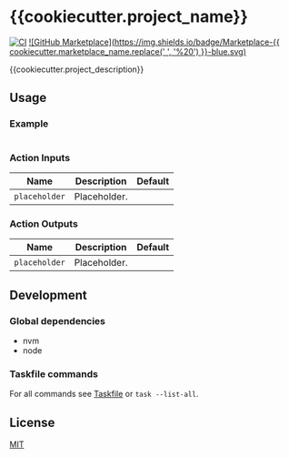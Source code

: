 # {{cookiecutter.project_name}}

[![CI](https://github.com/ovsds/{{cookiecutter.project_slug}}/workflows/Check%20PR/badge.svg)](https://github.com/ovsds/{{cookiecutter.project_slug}}/actions?query=workflow%3A%22%22Check+PR%22%22)
[![GitHub Marketplace](https://img.shields.io/badge/Marketplace-{{ cookiecutter.marketplace_name.replace(' ',  '%20') }}-blue.svg)](https://github.com/marketplace/actions/{{cookiecutter.marketplace_slug}})

{{cookiecutter.project_description}}

## Usage

### Example

```yaml

```

### Action Inputs

| Name          | Description  | Default |
| ------------- | ------------ | ------- |
| `placeholder` | Placeholder. |         |

### Action Outputs

| Name          | Description  | Default |
| ------------- | ------------ | ------- |
| `placeholder` | Placeholder. |         |

## Development

### Global dependencies

- nvm
- node

### Taskfile commands

For all commands see [Taskfile](Taskfile.yaml) or `task --list-all`.

## License

[MIT](LICENSE)
